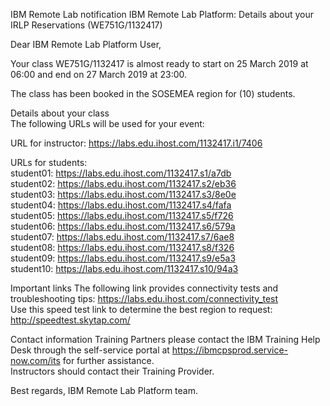 IBM Remote Lab notification
IBM Remote Lab Platform: Details about your IRLP Reservations (WE751G/1132417)

Dear IBM Remote Lab Platform User,

Your class WE751G/1132417 is almost ready to start on 25 March 2019 at 06:00 and end on 27 March 2019 at 23:00.

The class has been booked in the SOSEMEA region for (10) students.


Details about your class  
The following URLs will be used for your event:

URL for instructor: <https://labs.edu.ihost.com/1132417.i1/7406>

URLs for students:  
student01: <https://labs.edu.ihost.com/1132417.s1/a7db>  
student02: <https://labs.edu.ihost.com/1132417.s2/eb36>  
student03: <https://labs.edu.ihost.com/1132417.s3/8e0e>  
student04: <https://labs.edu.ihost.com/1132417.s4/fafa>  
student05: <https://labs.edu.ihost.com/1132417.s5/f726>  
student06: <https://labs.edu.ihost.com/1132417.s6/579a>  
student07: <https://labs.edu.ihost.com/1132417.s7/6ae8>  
student08: <https://labs.edu.ihost.com/1132417.s8/f326>  
student09: <https://labs.edu.ihost.com/1132417.s9/e5a3>  
student10: <https://labs.edu.ihost.com/1132417.s10/94a3>  

Important links
The following link provides connectivity tests and troubleshooting tips: https://labs.edu.ihost.com/connectivity_test  
Use this speed test link to determine the best region to request: http://speedtest.skytap.com/  

Contact information
Training Partners please contact the IBM Training Help Desk through the self-service portal at <https://ibmcpsprod.service-now.com/its> for further assistance.  
Instructors should contact their Training Provider.

Best regards,
IBM Remote Lab Platform team.
